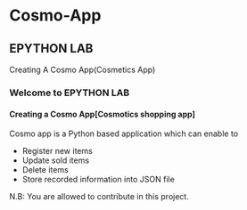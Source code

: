 # Cosmo-App

## EPYTHON LAB
Creating A Cosmo App(Cosmetics App)
### Welcome to EPYTHON LAB
#### Creating a Cosmo App[Cosmotics shopping app]

Cosmo app is a Python based application
which can enable to 
- Register new items
- Update sold items
- Delete items
- Store recorded information into JSON file

N.B: You are allowed to contribute in this project.


